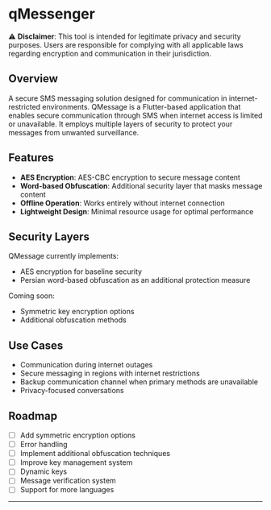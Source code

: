 # qMessenger

⚠️ **Disclaimer**: This tool is intended for legitimate privacy and security purposes. Users are responsible for complying with all applicable laws regarding encryption and communication in their jurisdiction.



## Overview

A secure SMS messaging solution designed for communication in internet-restricted environments.
QMessage is a Flutter-based application that enables secure communication through SMS when internet access is limited or unavailable. It employs multiple layers of security to protect your messages from unwanted surveillance.

## Features

- **AES Encryption**: AES-CBC encryption to secure message content
- **Word-based Obfuscation**: Additional security layer that masks message content
- **Offline Operation**: Works entirely without internet connection
- **Lightweight Design**: Minimal resource usage for optimal performance

## Security Layers

QMessage currently implements:
- AES encryption for baseline security
- Persian word-based obfuscation as an additional protection measure

Coming soon:
- Symmetric key encryption options
- Additional obfuscation methods

## Use Cases

- Communication during internet outages
- Secure messaging in regions with internet restrictions
- Backup communication channel when primary methods are unavailable
- Privacy-focused conversations

## Roadmap
- [ ] Add symmetric encryption options
- [ ] Error handling
- [ ] Implement additional obfuscation techniques
- [ ] Improve key management system
- [ ] Dynamic keys
- [ ] Message verification system
- [ ] Support for more languages

---
